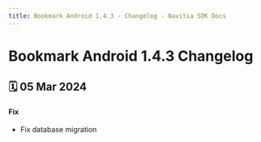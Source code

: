 ```yaml
---
title: Bookmark Android 1.4.3 - Changelog - Navitia SDK Docs
---
```


# Bookmark Android 1.4.3 Changelog

<h2>🗓 05 Mar 2024</h2>

#### Fix
- Fix database migration
